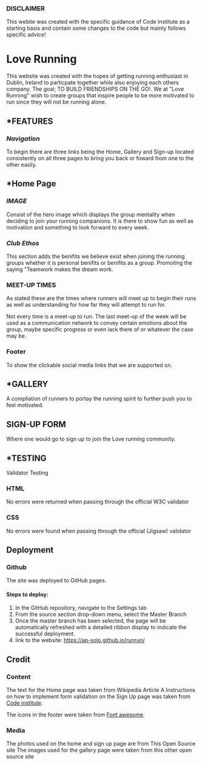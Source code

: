 ### DISCLAIMER
This webite was created with the specific guidance of Code Institute as a starting basis and contain some changes to the code but mainly follows specific advice!
# Love Running

This website was created with the hopes of getting running enthusiast in Dublin, Ireland to particpate together while also enjoying each others company. The goal; TO BUILD FRIENDSHIPS ON THE GO!.
We at "Love Running" wish to create groups that inspire people to be more motivated to run since they will not be running alone.

## *FEATURES

### *Navigation*
To begin there are three links being the Home, Gallery and Sign-up located consistently on all three pages to bring you back or foward from one to the other easily.

## *Home Page
### *IMAGE*
Consist of the hero image which displays the group mentality when deciding to join your running companions. It is there to show fun as well as motivation and something to look forward to every week.

### *Club Ethos*
This section adds the benifits we believe exist when joining the running groups whether it is personal benifits or benifits as a group. Promoting the saying "Teamwork makes the dream work.

### MEET-UP TIMES
As stated these are the times where runners will meet up to begin their runs as well as understanding for how far they will attempt to run for.

Not every time is a meet-up to run. The last meet-up of the week will be used as a communication network to convey certain emotions about the group, maybe specific progress or even lack there of or whatever the case may be.

### Footer
To show the clickable social media links that we are supported on.

## *GALLERY

A compliation of runners to portay the running spirit to further push you to feel motivated.

## SIGN-UP FORM
Where one would go to sign up to join the Love running community.



## *TESTING

Validator Testing
### HTML
No errors were returned when passing through the official W3C validator
### CSS
No errors were found when passing through the official (Jigsaw) validator

## Deployment

### Github
The site was deployed to GitHub pages.
#### Steps to deploy:
1. In the GitHub repository, navigate to the Settings tab
2. From the source section drop-down menu, select the Master Branch
3. Once the master branch has been selected, the page will be automatically refreshed with a detailed ribbon display to indicate the successful deployment.
4. link to the website: https://ap-solo.github.io/runrun/

## Credit
### Content
The text for the Home page was taken from Wikipedia Article A
Instructions on how to implement form validation on the Sign Up page was taken from [Code institute](https://code-institute-org.github.io/love-running-2.0/index.html).

The icons in the footer were taken from [Font awesome](https://fontawesome.com/).
### Media
The photos used on the home and sign up page are from This Open Source site
The images used for the gallery page were taken from this other open source site